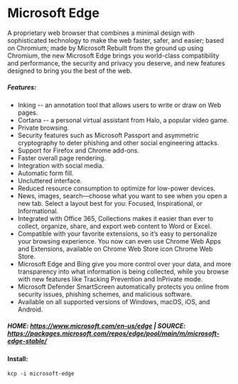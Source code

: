 # Microsoft Edge
A proprietary web browser that combines a minimal design with sophisticated technology to make the web faster, safer, and easier; based on Chromium; made by Microsoft
Rebuilt from the ground up using Chromium, the new Microsoft Edge brings you world-class compatibility and performance, the security and privacy you deserve, and new features designed to bring you the best of the web.

##### Features:
* Inking -- an annotation tool that allows users to write or draw on Web pages.
* Cortana -- a personal virtual assistant from Halo, a popular video game.
* Private browsing.
* Security features such as Microsoft Passport and asymmetric cryptography to deter phishing and other social engineering attacks.
* Support for Firefox and Chrome add-ons.
* Faster overall page rendering.
* Integration with social media.
* Automatic form fill.
* Uncluttered interface.
* Reduced resource consumption to optimize for low-power devices.
* News, images, search—choose what you want to see when you open a new tab. Select a layout best for you: Focused, Inspirational, or Informational.
* Integrated with Office 365, Collections makes it easier than ever to collect, organize, share, and export web content to Word or Excel.
* Compatible with your favorite extensions, so it’s easy to personalize your browsing experience. You now can even use Chrome Web Apps and Extensions, available on Chrome Web Store icon Chrome Web Store.
* Microsoft Edge and Bing give you more control over your data, and more transparency into what information is being collected, while you browse with new features like Tracking Prevention and InPrivate mode.
* Microsoft Defender SmartScreen automatically protects you online from security issues, phishing schemes, and malicious software.
* Available on all supported versions of Windows, macOS, iOS, and Android.

##### HOME: https://www.microsoft.com/en-us/edge | SOURCE: https://packages.microsoft.com/repos/edge/pool/main/m/microsoft-edge-stable/
#### Install:
```
kcp -i microsoft-edge
```
